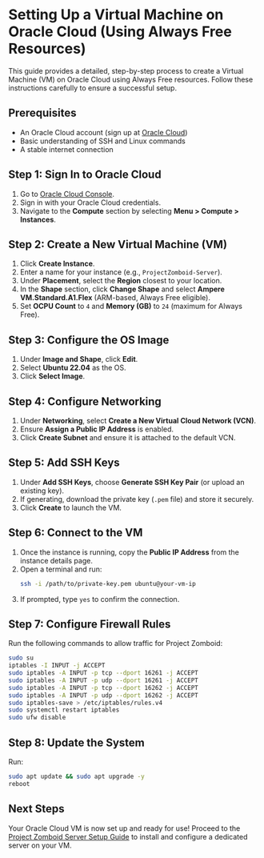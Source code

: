 # Setting Up a Virtual Machine on Oracle Cloud (Using Always Free Resources)

This guide provides a detailed, step-by-step process to create a Virtual Machine (VM) on Oracle Cloud using Always Free resources. Follow these instructions carefully to ensure a successful setup.

## Prerequisites
- An Oracle Cloud account (sign up at [Oracle Cloud](https://www.oracle.com/cloud/))
- Basic understanding of SSH and Linux commands
- A stable internet connection

## Step 1: Sign In to Oracle Cloud
1. Go to [Oracle Cloud Console](https://cloud.oracle.com/).
2. Sign in with your Oracle Cloud credentials.
3. Navigate to the **Compute** section by selecting **Menu > Compute > Instances**.

## Step 2: Create a New Virtual Machine (VM)
1. Click **Create Instance**.
2. Enter a name for your instance (e.g., `ProjectZomboid-Server`).
3. Under **Placement**, select the **Region** closest to your location.
4. In the **Shape** section, click **Change Shape** and select **Ampere VM.Standard.A1.Flex** (ARM-based, Always Free eligible).
5. Set **OCPU Count** to `4` and **Memory (GB)** to `24` (maximum for Always Free).

## Step 3: Configure the OS Image
1. Under **Image and Shape**, click **Edit**.
2. Select **Ubuntu 22.04** as the OS.
3. Click **Select Image**.

## Step 4: Configure Networking
1. Under **Networking**, select **Create a New Virtual Cloud Network (VCN)**.
2. Ensure **Assign a Public IP Address** is enabled.
3. Click **Create Subnet** and ensure it is attached to the default VCN.

## Step 5: Add SSH Keys
1. Under **Add SSH Keys**, choose **Generate SSH Key Pair** (or upload an existing key).
2. If generating, download the private key (`.pem` file) and store it securely.
3. Click **Create** to launch the VM.

## Step 6: Connect to the VM
1. Once the instance is running, copy the **Public IP Address** from the instance details page.
2. Open a terminal and run:
   ```sh
   ssh -i /path/to/private-key.pem ubuntu@your-vm-ip
   ```
3. If prompted, type `yes` to confirm the connection.

## Step 7: Configure Firewall Rules
Run the following commands to allow traffic for Project Zomboid:
```sh
sudo su
iptables -I INPUT -j ACCEPT
sudo iptables -A INPUT -p tcp --dport 16261 -j ACCEPT
sudo iptables -A INPUT -p udp --dport 16261 -j ACCEPT
sudo iptables -A INPUT -p tcp --dport 16262 -j ACCEPT
sudo iptables -A INPUT -p udp --dport 16262 -j ACCEPT
sudo iptables-save > /etc/iptables/rules.v4
sudo systemctl restart iptables
sudo ufw disable
```

## Step 8: Update the System
Run:
```sh
sudo apt update && sudo apt upgrade -y
reboot
```

## Next Steps
Your Oracle Cloud VM is now set up and ready for use! Proceed to the [Project Zomboid Server Setup Guide](https://github.com/Punkxbass/PZ-Dedicated-Server-on-an-ARM-Arch) to install and configure a dedicated server on your VM.

